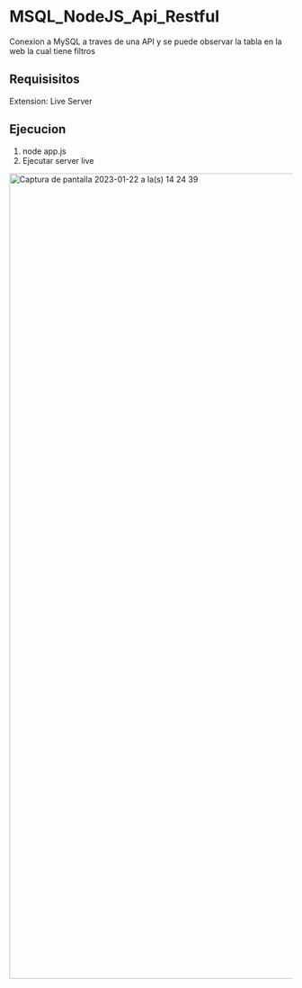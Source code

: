 # MSQL_NodeJS_Api_Restful
Conexion a MySQL a traves de una API y se puede observar la tabla en la web la cual tiene filtros

## Requisisitos
Extension: Live Server

## Ejecucion
1. node app.js
2. Ejecutar server live


<img width="1432" alt="Captura de pantalla 2023-01-22 a la(s) 14 24 39" src="https://user-images.githubusercontent.com/80010254/213935875-758a6450-8c23-4b19-b6dc-5e29dc4fce3c.png">
